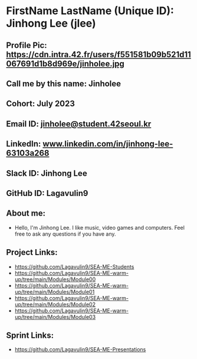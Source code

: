 # FirstName LastName (Unique ID): Jinhong Lee (jlee)
## Profile Pic: https://cdn.intra.42.fr/users/f551581b09b521d11067691d1b8d969e/jinholee.jpg
## Call me by this name: Jinholee
## Cohort: July 2023
## Email ID: jinholee@student.42seoul.kr
## LinkedIn: www.linkedin.com/in/jinhong-lee-63103a268
## Slack ID: Jinhong Lee
## GitHub ID: Lagavulin9
## About me: 
- Hello, I'm Jinhong Lee.
  I like music, video games and computers.
  Feel free to ask any questions if you have any.
## Project Links:
- https://github.com/Lagavulin9/SEA-ME-Students
- https://github.com/Lagavulin9/SEA-ME-warm-up/tree/main/Modules/Module00
- https://github.com/Lagavulin9/SEA-ME-warm-up/tree/main/Modules/Module01
- https://github.com/Lagavulin9/SEA-ME-warm-up/tree/main/Modules/Module02
- https://github.com/Lagavulin9/SEA-ME-warm-up/tree/main/Modules/Module03

## Sprint Links:
- https://github.com/Lagavulin9/SEA-ME-Presentations
